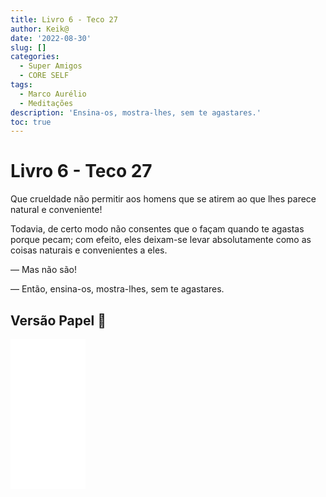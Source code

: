 ```yaml
---
title: Livro 6 - Teco 27
author: Keik@
date: '2022-08-30'
slug: []
categories:
  - Super Amigos
  - CORE SELF
tags:
  - Marco Aurélio
  - Meditações
description: 'Ensina-os, mostra-lhes, sem te agastares.'
toc: true
---
```


# Livro 6 - Teco 27

Que crueldade não permitir aos homens que se atirem ao que lhes parece natural e conveniente! 

Todavia, de certo modo não consentes que o façam quando te agastas porque pecam; com efeito, eles deixam-se levar absolutamente como as coisas naturais e convenientes a eles. 

— Mas não são! 

— Então, ensina-os, mostra-lhes, sem te agastares.

## Versão Papel :book:
<iframe style="width:120px;height:240px;" marginwidth="0" marginheight="0" scrolling="no" frameborder="0" src="//ws-na.amazon-adsystem.com/widgets/q?ServiceVersion=20070822&OneJS=1&Operation=GetAdHtml&MarketPlace=BR&source=ss&ref=as_ss_li_til&ad_type=product_link&tracking_id=mundodekeika-20&language=pt_BR&marketplace=amazon&region=BR&placement=B092FVY4BB&asins=B092FVY4BB&linkId=37c5ec14221f61f811029aa88b520891&show_border=true&link_opens_in_new_window=true"></iframe>